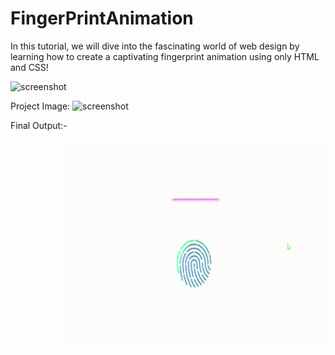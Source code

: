 # FingerPrintAnimation
In this tutorial, we will dive into the fascinating world of web design by learning how to create a captivating fingerprint animation using only HTML and CSS! 

![screenshot](show(1).png)


Project Image:
![screenshot](sleepy-mountains-5k-87.jpg)

Final Output:- 

<img align="right" src="https://github.com/SortedCoding/FingerPrintAnimation/blob/main/output.gif" alt="Coder GIF" width="420" height="330">

